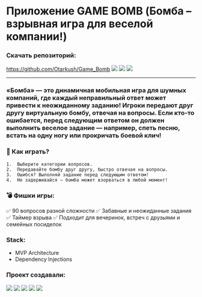# Приложение GAME BOMB (Бомба – взрывная игра для веселой компании!)

### Скачать репозиторий:
https://github.com/Otarkush/Game_Bomb ![][ios] ![][swift] ![][uikit]

---
###  «Бомба» — это динамичная мобильная игра для шумных компаний, где каждый неправильный ответ может привести к неожиданному заданию! Игроки передают друг другу виртуальную бомбу, отвечая на вопросы. Если кто-то ошибается, перед следующим ответом он должен выполнить веселое задание — например, спеть песню, встать на одну ногу или прокричать боевой клич!

###  🎲 Как играть?
	1.	Выберите категории вопросов.
	2.	Передавайте бомбу друг другу, быстро отвечая на вопросы.
	3.	Ошибся? Выполняй задание перед следующим ответом!
	4.	Не задерживайся — бомба может взорваться в любой момент!

###  💣 Фишки игры:
✅ 90 вопросов разной сложности
✅ Забавные и неожиданные задания
✅ Таймер взрыва
✅ Подходит для вечеринок, встреч с друзьями и семейных посиделок

### Stack:
* MVP Architecture
* Dependency Injections
  
### Проект создавали:
<p align="left"> 
<a href="https://github.com/Otarkush">
<img src="https://img.shields.io/badge/Otarkush (TeamLeader)-blue"/></a>
<a href="https://github.com/Julia4723">
<img src="https://img.shields.io/badge/Julia4723-red"/></a>
<a href="https://github.com/volchanka">
<img src="https://img.shields.io/badge/volchanka-green"/></a>
<a href="https://github.com/Phan56">
<img src="https://img.shields.io/badge/Phan56-yellow"/></a>
<a href="https://github.com/vvp-off">
<img src="https://img.shields.io/badge/vvp-off-gray"/></a>
</p>

[ios]: https://img.shields.io/badge/iOS-16.0-black
[swift]: https://img.shields.io/badge/-Swift-black
[uikit]: https://img.shields.io/badge/-UIKit-black


